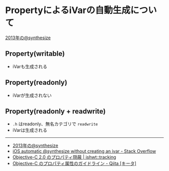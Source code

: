 # PropertyによるiVarの自動生成について

[2013年の@synthesize](http://blog.ishkawa.org/blog/2013/08/17/synthesize-in-2013/ "2013年の@synthesize")

## Property(writable)

* iVarも生成される

## Property(readonly)

* iVarが生成されない

## Property(readonly + readwrite)

* ``.h`` はreadonly、無名カテゴリで ``readwrite``
* iVarは生成される


----

* [2013年の@synthesize](http://blog.ishkawa.org/blog/2013/08/17/synthesize-in-2013/ "2013年の@synthesize")
* [iOS automatic @synthesize without creating an ivar - Stack Overflow](http://stackoverflow.com/questions/12933785/ios-automatic-synthesize-without-creating-an-ivar/12933956#12933956 "iOS automatic @synthesize without creating an ivar - Stack Overflow")
* [Objective-C 2.0 のプロパティ隠蔽 | ishwt::tracking](http://ishwt.net/blog/2010/05/21/objc20-property/ "Objective-C 2.0 のプロパティ隠蔽 | ishwt::tracking")
* [Objective-C のプロパティ属性のガイドライン - Qiita [キータ]](http://qiita.com/uasi/items/80660f9aa20afaf671f3 "Objective-C のプロパティ属性のガイドライン - Qiita [キータ]")